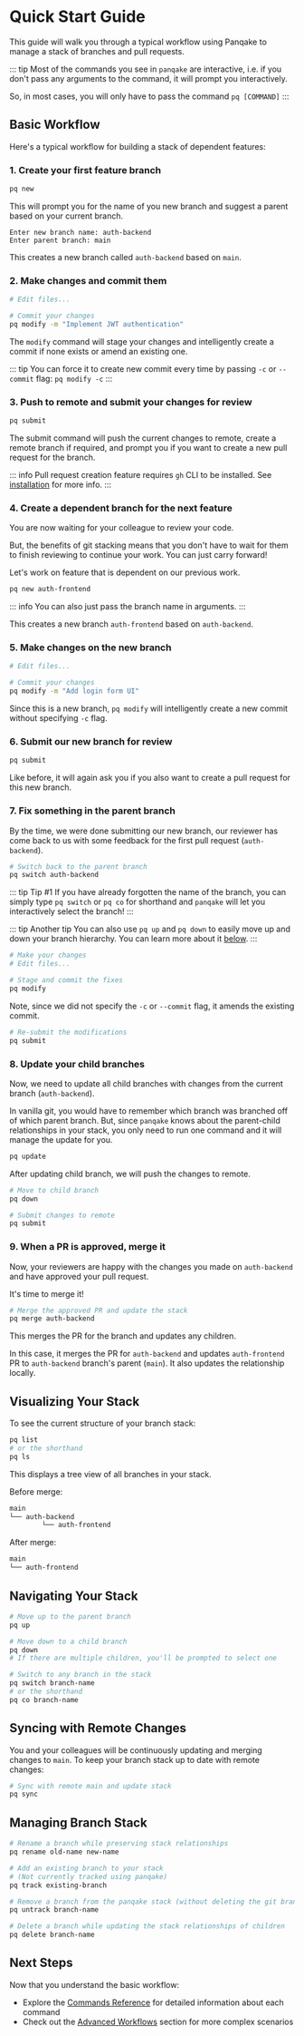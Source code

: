 # Quick Start Guide

This guide will walk you through a typical workflow using Panqake to manage a stack of branches and pull requests.

::: tip
Most of the commands you see in `panqake` are interactive, i.e. if you don't pass any arguments to the command, it will prompt you interactively.

So, in most cases, you will only have to pass the command `pq [COMMAND]`
:::

## Basic Workflow

Here's a typical workflow for building a stack of dependent features:

### 1. Create your first feature branch

```bash
pq new
```

This will prompt you for the name of you new branch and suggest a parent based on your current branch.

```
Enter new branch name: auth-backend
Enter parent branch: main
```

This creates a new branch called `auth-backend` based on `main`.

### 2. Make changes and commit them

```bash
# Edit files...

# Commit your changes
pq modify -m "Implement JWT authentication"
```

The `modify` command will stage your changes and intelligently create a commit if none exists or amend an existing one.

::: tip
You can force it to create new commit every time by passing `-c` or `--commit` flag: `pq modify -c`
:::

### 3. Push to remote and submit your changes for review

```bash
pq submit
```

The submit command will push the current changes to remote, create a remote branch if required, and prompt you if you want to create a new pull request for the branch.

::: info
Pull request creation feature requires `gh` CLI to be installed. See [installation](/installation) for more info.
:::

### 4. Create a dependent branch for the next feature

You are now waiting for your colleague to review your code.

But, the benefits of git stacking means that you don't have to wait for them to finish reviewing to continue your work. You can just carry forward!

Let's work on feature that is dependent on our previous work.

```bash
pq new auth-frontend
```

::: info
You can also just pass the branch name in arguments.
:::

This creates a new branch `auth-frontend` based on `auth-backend`.

### 5. Make changes on the new branch

```bash
# Edit files...

# Commit your changes
pq modify -m "Add login form UI"
```

Since this is a new branch, `pq modify` will intelligently create a new commit without specifying `-c` flag.

### 6. Submit our new branch for review

```bash
pq submit
```

Like before, it will again ask you if you also want to create a pull request for this new branch.

### 7. Fix something in the parent branch

By the time, we were done submitting our new branch, our reviewer has come back to us with some feedback for the first pull request (`auth-backend`).

```bash
# Switch back to the parent branch
pq switch auth-backend
```

::: tip Tip #1
If you have already forgotten the name of the branch, you can simply type `pq switch` or `pq co` for shorthand and `panqake` will let you interactively select the branch!
:::

::: tip Another tip
You can also use `pq up` and `pq down` to easily move up and down your branch hierarchy. You can learn more about it [below](##Navigating-Your-Stack).
:::

```bash
# Make your changes
# Edit files...

# Stage and commit the fixes
pq modify
```

Note, since we did not specify the `-c` or `--commit` flag, it amends the existing commit.

```bash
# Re-submit the modifications
pq submit
```

### 8. Update your child branches

Now, we need to update all child branches with changes from the current branch (`auth-backend`).

In vanilla git, you would have to remember which branch was branched off of which parent branch. But, since `panqake` knows about the parent-child relationships in your stack, you only need to run one command and it will manage the update for you.

```bash
pq update
```

After updating child branch, we will push the changes to remote.

```bash
# Move to child branch
pq down

# Submit changes to remote
pq submit
```

### 9. When a PR is approved, merge it

Now, your reviewers are happy with the changes you made on `auth-backend` and have approved your pull request.

It's time to merge it!

```bash
# Merge the approved PR and update the stack
pq merge auth-backend
```

This merges the PR for the branch and updates any children.

In this case, it merges the PR for `auth-backend` and updates `auth-frontend` PR to `auth-backend` branch's parent (`main`). It also updates the relationship locally.

## Visualizing Your Stack

To see the current structure of your branch stack:

```bash
pq list
# or the shorthand
pq ls
```

This displays a tree view of all branches in your stack.

Before merge:

```bash
main
└── auth-backend
        └── auth-frontend
```

After merge:

```bash
main
└── auth-frontend
```

## Navigating Your Stack

```bash
# Move up to the parent branch
pq up

# Move down to a child branch
pq down
# If there are multiple children, you'll be prompted to select one

# Switch to any branch in the stack
pq switch branch-name
# or the shorthand
pq co branch-name
```

## Syncing with Remote Changes

You and your colleagues will be continuously updating and merging changes to `main`. To keep your branch stack up to date with remote changes:

```bash
# Sync with remote main and update stack
pq sync
```

## Managing Branch Stack

```bash
# Rename a branch while preserving stack relationships
pq rename old-name new-name

# Add an existing branch to your stack
# (Not currently tracked using panqake)
pq track existing-branch

# Remove a branch from the panqake stack (without deleting the git branch)
pq untrack branch-name

# Delete a branch while updating the stack relationships of children
pq delete branch-name
```

## Next Steps

Now that you understand the basic workflow:

- Explore the [Commands Reference](/commands/index) for detailed information about each command
- Check out the [Advanced Workflows](/advanced-workflows) section for more complex scenarios
